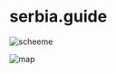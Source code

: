 # serbia.guide
![scheeme](https://github.com/ialakey/serbia.guide/assets/56916175/336f8093-06cc-405c-9122-49bf1a0b727a)

![map](https://github.com/ialakey/serbia.guide/assets/56916175/19794509-6e89-4719-a8b7-09c06799b163)

